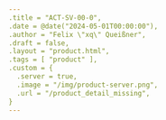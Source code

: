 ```yaml
---
.title = "ACT-SV-00-0",
.date = @date("2024-05-01T00:00:00"),
.author = "Felix \"xq\" Queißner",
.draft = false,
.layout = "product.html",
.tags = [ "product" ],
.custom = {
  .server = true,
  .image = "/img/product-server.png",
  .url = "/product_detail_missing",
}
---
```

